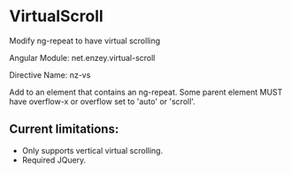 VirtualScroll
=============

Modify ng-repeat to have virtual scrolling

Angular Module: net.enzey.virtual-scroll

Directive Name: nz-vs

Add to an element that contains an ng-repeat.
Some parent element MUST have overflow-x or overflow set to 'auto' or 'scroll'.

## Current limitations:
* Only supports vertical virtual scrolling.
* Required JQuery.
